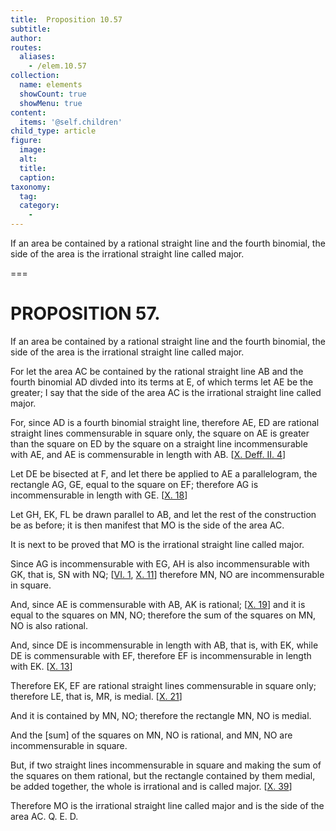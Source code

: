 ```yaml
---
title:  Proposition 10.57
subtitle: 
author:
routes:
  aliases:
    - /elem.10.57
collection:
  name: elements
  showCount: true
  showMenu: true
content:
  items: '@self.children'
child_type: article
figure:
  image:
  alt:
  title:
  caption:
taxonomy:
  tag:
  category:
    - 
---
```


<p>
       <hi rend="ital">If an area be contained by a rational straight line and the fourth binomial, the <quote>side</quote>
 of the area is the irrational straight line called major.</hi>
      </p>

===

<h1>PROPOSITION 57.</h1>
<p>
       <span class="ital">If an area be contained by a rational straight line and the fourth binomial, the <quote>side</quote>
 of the area is the irrational straight line called major.</span>
      </p>

<p>For let the area <span class="ital">AC</span> be contained by the rational straight line <span class="ital">AB</span> and the fourth binomial <span class="ital">AD</span> divded into its terms at <span class="ital">E</span>, of which terms let <span class="ital">AE</span> be the greater; I say that the <quote>side</quote>
 of the area <span class="ital">AC</span> is the irrational straight line called major. <pb n="126"/></p>

<p>For, since <span class="ital">AD</span> is a fourth binomial straight line, therefore <span class="ital">AE</span>, <span class="ital">ED</span> are rational straight lines commensurable in square only, the square on <span class="ital">AE</span> is greater than the square on <span class="ital">ED</span> by the square on a straight line incommensurable with <span class="ital">AE</span>, and <span class="ital">AE</span> is commensurable in length with <span class="ital">AB</span>. [<a href="/elem.10.def.2.4">X. Deff. II. 4</a>] </p>

<p>Let <span class="ital">DE</span> be bisected at <span class="ital">F</span>, and let there be applied to <span class="ital">AE</span> a parallelogram, the rectangle <span class="ital">AG</span>, <span class="ital">GE</span>, equal to the square on <span class="ital">EF</span>; therefore <span class="ital">AG</span> is incommensurable in length with <span class="ital">GE</span>. [<a href="/elem.10.18">X. 18</a>] </p>

<p>Let <span class="ital">GH</span>, <span class="ital">EK</span>, <span class="ital">FL</span> be drawn parallel to <span class="ital">AB</span>, and let the rest of the construction be as before; it is then manifest that <span class="ital">MO</span> is the <quote>side</quote>
 of the area <span class="ital">AC</span>. 
      </p>

<p>It is next to be proved that <span class="ital">MO</span> is the irrational straight line called major. </p>

<p>Since <span class="ital">AG</span> is incommensurable with <span class="ital">EG</span>, <span class="ital">AH</span> is also incommensurable with <span class="ital">GK</span>, that is, <span class="ital">SN</span> with <span class="ital">NQ</span>; [<a href="/elem.6.1">VI. 1</a>, <a href="/elem.10.11">X. 11</a>] therefore <span class="ital">MN</span>, <span class="ital">NO</span> are incommensurable in square. </p>

<p>And, since <span class="ital">AE</span> is commensurable with <span class="ital">AB</span>, <span class="ital">AK</span> is rational; [<a href="/elem.10.19">X. 19</a>] and it is equal to the squares on <span class="ital">MN</span>, <span class="ital">NO</span>; therefore the sum of the squares on <span class="ital">MN</span>, <span class="ital">NO</span> is also rational. </p>

<p>And, since <span class="ital">DE</span> is incommensurable in length with <span class="ital">AB</span>, that is, with <span class="ital">EK</span>, while <span class="ital">DE</span> is commensurable with <span class="ital">EF</span>, therefore <span class="ital">EF</span> is incommensurable in length with <span class="ital">EK</span>. [<a href="/elem.10.13">X. 13</a>] </p>

<p>Therefore <span class="ital">EK</span>, <span class="ital">EF</span> are rational straight lines commensurable in square only; therefore <span class="ital">LE</span>, that is, <span class="ital">MR</span>, is medial. [<a href="/elem.10.21">X. 21</a>] </p>

<p>And it is contained by <span class="ital">MN</span>, <span class="ital">NO</span>; therefore the rectangle <span class="ital">MN</span>, <span class="ital">NO</span> is medial. <pb n="127"/></p>

<p>And the [sum] of the squares on <span class="ital">MN</span>, <span class="ital">NO</span> is rational, and <span class="ital">MN</span>, <span class="ital">NO</span> are incommensurable in square. </p>

<p>But, if two straight lines incommensurable in square and making the sum of the squares on them rational, but the rectangle contained by them medial, be added together, the whole is irrational and is called major. [<a href="/elem.10.39">X. 39</a>] </p>

<p>Therefore <span class="ital">MO</span> is the irrational straight line called major and is the <quote>side</quote>
 of the area <span class="ital">AC.</span> Q. E. D.</p>
